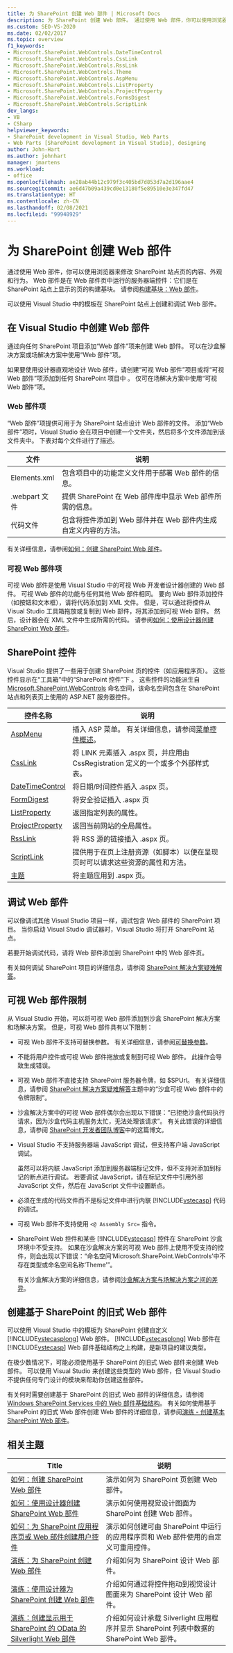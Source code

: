 ```yaml
---
title: 为 SharePoint 创建 Web 部件 | Microsoft Docs
description: 为 SharePoint 创建 Web 部件。 通过使用 Web 部件，你可以使用浏览器来修改 SharePoint 站点页的内容、外观和行为。
ms.custom: SEO-VS-2020
ms.date: 02/02/2017
ms.topic: overview
f1_keywords:
- Microsoft.SharePoint.WebControls.DateTimeControl
- Microsoft.SharePoint.WebControls.CssLink
- Microsoft.SharePoint.WebControls.RssLink
- Microsoft.SharePoint.WebControls.Theme
- Microsoft.SharePoint.WebControls.AspMenu
- Microsoft.SharePoint.WebControls.ListProperty
- Microsoft.SharePoint.WebControls.ProjectProperty
- Microsoft.SharePoint.WebControls.FormsDigest
- Microsoft.SharePoint.WebControls.ScriptLink
dev_langs:
- VB
- CSharp
helpviewer_keywords:
- SharePoint development in Visual Studio, Web Parts
- Web Parts [SharePoint development in Visual Studio], designing
author: John-Hart
ms.author: johnhart
manager: jmartens
ms.workload:
- office
ms.openlocfilehash: ae28ab44b12c979f3c405bd7d853d7a2d196aae4
ms.sourcegitcommit: ae6d47b09a439cd0e13180f5e89510e3e347fd47
ms.translationtype: HT
ms.contentlocale: zh-CN
ms.lasthandoff: 02/08/2021
ms.locfileid: "99948929"
---
```

# <a name="create-web-parts-for-sharepoint"></a>为 SharePoint 创建 Web 部件
  通过使用 Web 部件，你可以使用浏览器来修改 SharePoint 站点页的内容、外观和行为。 Web 部件是在 Web 部件页中运行的服务器端控件：它们是在 SharePoint 站点上显示的页的构建基块。 请参阅[构建基块：Web 部件](/previous-versions/office/developer/sharepoint-2010/ee535520(v=office.14))。

 可以使用 Visual Studio 中的模板在 SharePoint 站点上创建和调试 Web 部件。

## <a name="create-a-web-part-in-visual-studio"></a>在 Visual Studio 中创建 Web 部件
 通过向任何 SharePoint 项目添加“Web 部件”项来创建 Web 部件。 可以在沙盒解决方案或场解决方案中使用“Web 部件”项。

 如果要使用设计器直观地设计 Web 部件，请创建“可视 Web 部件”项目或将“可视 Web 部件”项添加到任何 SharePoint 项目中 。 仅可在场解决方案中使用“可视 Web 部件”项。

### <a name="web-part-item"></a>Web 部件项
 “Web 部件”项提供可用于为 SharePoint 站点设计 Web 部件的文件。 添加“Web 部件”项时，Visual Studio 会在项目中创建一个文件夹，然后将多个文件添加到该文件夹中。 下表对每个文件进行了描述。

|文件|说明|
|----------|-----------------|
|Elements.xml|包含项目中的功能定义文件用于部署 Web 部件的信息。|
|.webpart 文件|提供 SharePoint 在 Web 部件库中显示 Web 部件所需的信息。|
|代码文件|包含将控件添加到 Web 部件并在 Web 部件内生成自定义内容的方法。|

 有关详细信息，请参阅[如何：创建 SharePoint Web 部件](../sharepoint/how-to-create-a-sharepoint-web-part.md)。

### <a name="visual-web-part-item"></a>可视 Web 部件项
 可视 Web 部件是使用 Visual Studio 中的可视 Web 开发者设计器创建的 Web 部件。 可视 Web 部件的功能与任何其他 Web 部件相同。 要向 Web 部件添加控件（如按钮和文本框），请将代码添加到 XML 文件。 但是，可以通过将控件从 Visual Studio 工具箱拖放或复制到 Web 部件，将其添加到可视 Web 部件。 然后，设计器会在 XML 文件中生成所需的代码。 请参阅[如何：使用设计器创建 SharePoint Web 部件](../sharepoint/how-to-create-a-sharepoint-web-part-by-using-a-designer.md)。

## <a name="sharepoint-controls"></a>SharePoint 控件
 Visual Studio 提供了一些用于创建 SharePoint 页的控件（如应用程序页）。 这些控件显示在“工具箱”中的“SharePoint 控件”下 。 这些控件的功能派生自 [Microsoft.SharePoint.WebControls](/previous-versions/office/sharepoint-server/ms413880(v=office.15)) 命名空间，该命名空间包含在 SharePoint 站点和列表页上使用的 ASP.NET 服务器控件。

|控件名称|说明|
|------------------|-----------------|
|[AspMenu](/previous-versions/office/sharepoint-server/ms454108(v=office.15))|插入 ASP 菜单。 有关详细信息，请参阅[菜单控件概述](/previous-versions/ecs0x9w5(v=vs.140))。|
|[CssLink](/previous-versions/office/sharepoint-server/ms439048(v=office.15))|将 LINK 元素插入 .aspx 页，并应用由 CssRegistration 定义的一个或多个外部样式表。|
|[DateTimeControl](/previous-versions/office/sharepoint-server/ms414993(v=office.15))|将日期/时间控件插入 .aspx 页。|
|[FormDigest](/previous-versions/office/sharepoint-server/ms416616(v=office.15))|将安全验证插入 .aspx 页|
|[ListProperty](/previous-versions/office/sharepoint-server/ms455032(v=office.15))|返回指定列表的属性。|
|[ProjectProperty](/previous-versions/office/sharepoint-server/ms478990(v=office.15))|返回当前网站的全局属性。|
|[RssLink](/previous-versions/office/sharepoint-server/ms457574(v=office.15))|将 RSS 源的链接插入 .aspx 页。|
|[ScriptLink](/previous-versions/office/sharepoint-server/ms411959(v=office.15))|提供用于在页上注册资源（如脚本）以便在呈现页时可以请求这些资源的属性和方法。|
|[主题](/previous-versions/office/sharepoint-server/ms460735(v=office.15))|将主题应用到 .aspx 页。|

## <a name="debug-a-web-part"></a>调试 Web 部件
 可以像调试其他 Visual Studio 项目一样，调试包含 Web 部件的 SharePoint 项目。 当你启动 Visual Studio 调试器时，Visual Studio 将打开 SharePoint 站点。

 若要开始调试代码，请将 Web 部件添加到 SharePoint 中的 Web 部件页。

 有关如何调试 SharePoint 项目的详细信息，请参阅 [SharePoint 解决方案疑难解答](../sharepoint/troubleshooting-sharepoint-solutions.md)。

## <a name="visual-web-part-limitations"></a>可视 Web 部件限制
 从 Visual Studio 开始，可以将可视 Web 部件添加到沙盒 SharePoint 解决方案和场解决方案。 但是，可视 Web 部件具有以下限制：

- 可视 Web 部件不支持可替换参数。 有关详细信息，请参阅[可替换参数](../sharepoint/replaceable-parameters.md)。

- 不能将用户控件或可视 Web 部件拖放或复制到可视 Web 部件。 此操作会导致生成错误。

- 可视 Web 部件不直接支持 SharePoint 服务器令牌，如 $SPUrl。 有关详细信息，请参阅 [SharePoint 解决方案疑难解答](../sharepoint/troubleshooting-sharepoint-solutions.md)主题中的“沙盒可视 Web 部件中的令牌限制”。

- 沙盒解决方案中的可视 Web 部件偶尔会出现以下错误：“已拒绝沙盒代码执行请求，因为沙盒代码主机服务太忙，无法处理该请求”。 有关此错误的详细信息，请参阅 [SharePoint 开发者团队博客](/archive/blogs/sharepointdev/error-the-sandboxed-code-execution-request-was-refused-because-the-sandboxed-code-host-service-was-too-busy-to-handle-the-request-ricky-kirkham#10149157)中的这篇博文。

- Visual Studio 不支持服务器端 JavaScript 调试，但支持客户端 JavaScript 调试。

   虽然可以将内联 JavaScript 添加到服务器端标记文件，但不支持对添加到标记的断点进行调试。 若要调试 JavaScript，请在标记文件中引用外部 JavaScript 文件，然后在 JavaScript 文件中设置断点。

- 必须在生成的代码文件而不是标记文件中进行内联 [!INCLUDE[vstecasp](../sharepoint/includes/vstecasp-md.md)] 代码的调试。

- 可视 Web 部件不支持使用 `<@ Assembly Src=` 指令。

- SharePoint Web 控件和某些 [!INCLUDE[vstecasp](../sharepoint/includes/vstecasp-md.md)] 控件在 SharePoint 沙盒环境中不受支持。 如果在沙盒解决方案的可视 Web 部件上使用不受支持的控件，则会出现以下错误：“命名空间‘Microsoft.SharePoint.WebControls’中不存在类型或命名空间名称‘Theme’”。

  有关沙盒解决方案的详细信息，请参阅[沙盒解决方案与场解决方案之间的差异](../sharepoint/differences-between-sandboxed-and-farm-solutions.md)。

## <a name="create-older-style-sharepoint-based-web-parts"></a>创建基于 SharePoint 的旧式 Web 部件
 可以使用 Visual Studio 中的模板为 SharePoint 创建自定义 [!INCLUDE[vstecasplong](../sharepoint/includes/vstecasplong-md.md)] Web 部件。 [!INCLUDE[vstecasplong](../sharepoint/includes/vstecasplong-md.md)] Web 部件在 [!INCLUDE[vstecasp](../sharepoint/includes/vstecasp-md.md)] Web 部件基础结构之上构建，是新项目的建议类型。

 在极少数情况下，可能必须使用基于 SharePoint 的旧式 Web 部件来创建 Web 部件。 可以使用 Visual Studio 来创建这些类型的 Web 部件，但 Visual Studio 不提供任何专门设计的模块来帮助你创建这些部件。

 有关何时需要创建基于 SharePoint 的旧式 Web 部件的详细信息，请参阅 [Windows SharePoint Services 中的 Web 部件基础结构](/previous-versions/office/developer/sharepoint-2010/ms415560(v=office.14))。 有关如何使用基于 SharePoint 的旧式 Web 部件创建 Web 部件的详细信息，请参阅[演练 - 创建基本 SharePoint Web 部件](/previous-versions/office/ms452873(v=office.14))。

## <a name="related-topics"></a>相关主题

|Title|说明|
|-----------|-----------------|
|[如何：创建 SharePoint Web 部件](../sharepoint/how-to-create-a-sharepoint-web-part.md)|演示如何为 SharePoint 页创建 Web 部件。|
|[如何：使用设计器创建 SharePoint Web 部件](../sharepoint/how-to-create-a-sharepoint-web-part-by-using-a-designer.md)|演示如何使用视觉设计图面为 SharePoint 创建 Web 部件。|
|[如何：为 SharePoint 应用程序页或 Web 部件创建用户控件](../sharepoint/how-to-create-a-user-control-for-a-sharepoint-application-page-or-web-part.md)|演示如何创建可由 SharePoint 中运行的应用程序页和 Web 部件使用的自定义可重用控件。|
|[演练：为 SharePoint 创建 Web 部件](../sharepoint/walkthrough-creating-a-web-part-for-sharepoint.md)|介绍如何为 SharePoint 设计 Web 部件。|
|[演练：使用设计器为 SharePoint 创建 Web 部件](../sharepoint/walkthrough-creating-a-web-part-for-sharepoint-by-using-a-designer.md)|介绍如何通过将控件拖动到视觉设计图面来为 SharePoint 设计 Web 部件。|
|[演练：创建显示用于 SharePoint 的 OData 的 Silverlight Web 部件](../sharepoint/walkthrough-creating-a-silverlight-web-part-that-displays-odata-for-sharepoint.md)|介绍如何设计承载 Silverlight 应用程序并显示 SharePoint 列表中数据的 SharePoint Web 部件。|